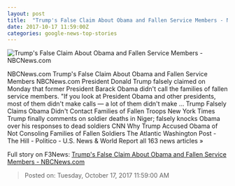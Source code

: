 ```yaml
---
layout: post
title:  "Trump's False Claim About Obama and Fallen Service Members - NBCNews.com"
date: 2017-10-17 11:59:00Z
categories: google-news-top-stories
---
```


![Trump's False Claim About Obama and Fallen Service Members - NBCNews.com](https://media4.s-nbcnews.com/j/newscms/2017_42/2191211/171016-obama-arlington-vet-families-5-431p-rs_da06656c31c737769d305426dbc4274e.nbcnews-fp-1200-630.jpg)

NBCNews.com Trump's False Claim About Obama and Fallen Service Members NBCNews.com President Donald Trump falsely claimed on Monday that former President Barack Obama didn't call the families of fallen service members. "If you look at President Obama and other presidents, most of them didn't make calls — a lot of them didn't make ... Trump Falsely Claims Obama Didn't Contact Families of Fallen Troops New York Times Trump finally comments on soldier deaths in Niger; falsely knocks Obama over his responses to dead soldiers CNN Why Trump Accused Obama of Not Consoling Families of Fallen Soldiers The Atlantic Washington Post - The Hill - Politico - U.S. News & World Report all 163 news articles »


Full story on F3News: [Trump's False Claim About Obama and Fallen Service Members - NBCNews.com](http://www.f3nws.com/n/tgBHtD)

> Posted on: Tuesday, October 17, 2017 11:59:00 AM
